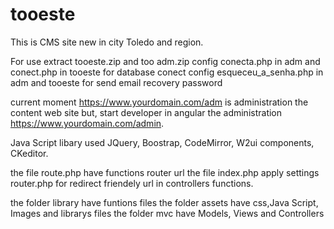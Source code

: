 # tooeste

This is CMS site new in city Toledo and region.

For use extract tooeste.zip and too adm.zip
config conecta.php in adm and conect.php in tooeste for database conect
config esqueceu_a_senha.php  in adm  and tooeste for send email recovery password

current moment https://www.yourdomain.com/adm is administration the content web site but, start developer in angular the administration https://www.yourdomain.com/admin.

Java Script libary used JQuery, Boostrap, CodeMirror, W2ui components, CKeditor.

the file route.php have functions router url
the file index.php apply settings router.php for redirect friendely url in controllers functions.

the folder library have funtions files
the folder assets have css,Java Script, Images and librarys files
the folder mvc have Models, Views and Controllers 
